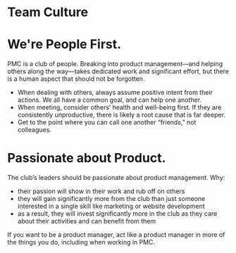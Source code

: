 # Team Culture

<h1>We're People First.</h1>
PMC is a club of people. Breaking into product management—and helping others along the way—takes dedicated work and significant effort, but there is a human aspect that should not be forgotten.
<ul>
<li>When dealing with others, always assume positive intent from their actions. We all have a common goal, and can help one another.</li>
<li>When meeting, consider others’ health and well-being first. If they are consistently unproductive, there is likely a root cause that is far deeper.</li>
<li> Get to the point where you can call one another “friends,” not colleagues.</li>
</ul>

<h1>Passionate about Product.</h1>

The club’s leaders should be passionate about product management. Why:

- their passion will show in their work and rub off on others
- they will gain significantly more from the club than just someone interested in a single skill like marketing or website development
- as a result, they will invest significantly more in the club as they care about their activities and can benefit from them

If you want to be a product manager, act like a product manager in more of the things you do, including when working in PMC.
